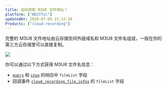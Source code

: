 ```yaml
---
title: 如何获取 M3U8 文件地址？
platform: ["RESTful"]
updatedAt: 2020-07-09 21:12:30
Products: ["cloud-recording"]
---
```

完整的 M3U8 文件地址由云存储空间外链域名和 M3U8 文件名组成，一般在你的第三方云存储里可以直接复制。

![](https://web-cdn.agora.io/docs-files/1561621201492)

你可以通过以下方式获得 M3U8 文件名信息：

- [`query`](/cn/cloud-recording/cloud_recording_api_rest#query) 和 [`stop`](/cn/cloud-recording/cloud_recording_api_rest#stop) 的响应中 `fileList` 字段
- 回调事件 [`cloud_recording_file_infos`](/cn/cloud-recording/cloud_recording_callback_rest?platform=All%20Platforms#a-name4acloud_recording_file_infos) 的 `fileList` 字段